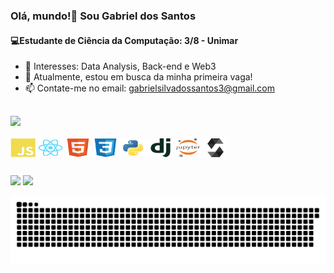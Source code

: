 ### Olá, mundo!👋 Sou Gabriel dos Santos
#### 💻Estudante de Ciência da Computação: 3/8 - Unimar

- 🌟 Interesses: Data Analysis, Back-end e Web3
- 🔭 Atualmente, estou em busca da minha primeira vaga!
- 📫 Contate-me no email: gabrielsilvadossantos3@gmail.com

 ##

<div align="center>
  
  <div>
    <a href="https://github.com/Gabriel-S-Santos">
    <img height="180em" src="https://github-readme-stats.vercel.app/api/top-langs/?username=Gabriel-S-Santos&layout=compact&langs_count=7&theme=dark"/>
  </div>

  <div style="display: inline_block"><br>
    <img align="center" alt="Santos-Js" height="30" width="40" src="https://raw.githubusercontent.com/devicons/devicon/master/icons/javascript/javascript-plain.svg">
    <img align="center" alt="Santos-React" height="30" width="40" src="https://raw.githubusercontent.com/devicons/devicon/master/icons/react/react-original.svg">
    <img align="center" alt="Santos-HTML" height="30" width="40" src="https://raw.githubusercontent.com/devicons/devicon/master/icons/html5/html5-original.svg">
    <img align="center" alt="Santos-CSS" height="30" width="40" src="https://raw.githubusercontent.com/devicons/devicon/master/icons/css3/css3-original.svg">
    <img align="center" alt="Santos-Python" height="30" width="40" src="https://raw.githubusercontent.com/devicons/devicon/master/icons/python/python-original.svg">
    <img align="center" alt="Santos-Django" height="30" width="40" src="https://raw.githubusercontent.com/devicons/devicon/master/icons/django/django-plain.svg">
    <img align="center" alt="Santos-Jupyter" height="30" width="40" src="https://raw.githubusercontent.com/devicons/devicon/master/icons/jupyter/jupyter-original-wordmark.svg"> 
    <img align="center" alt="Santos-Sol" height="30" width="40" src="https://raw.githubusercontent.com/devicons/devicon/master/icons/solidity/solidity-original.svg"> 
  </div>
</div>

  ##
  
 <div>
  <a href = "mailto:gabrielsilvadossantos3@gmail.com"><img src="https://img.shields.io/badge/-Gmail-%23333?style=for-the-badge&logo=gmail&logoColor=white" target="_blank"></a>
  <a href="https://www.linkedin.com/in/gabriel-silva-dos-santos-561934179/" target="_blank"><img src="https://img.shields.io/badge/-LinkedIn-%230077B5?style=for-the-badge&logo=linkedin&logoColor=white" target="_blank">
 
 </div>
 
![Snake animation](https://github.com/Gabriel-S-Santos/Gabriel-S-Santos/blob/output/github-contribution-grid-snake.svg)


